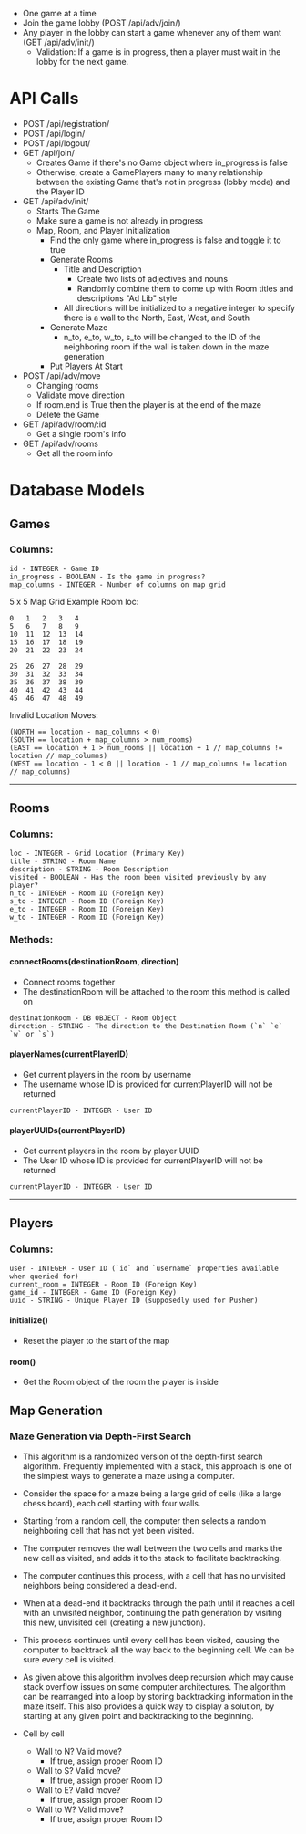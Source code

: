 - One game at a time
- Join the game lobby (POST /api/adv/join/)
- Any player in the lobby can start a game whenever any of them want (GET /api/adv/init/)
  - Validation: If a game is in progress, then a player must wait in the lobby for the next game.

# API Calls

- POST /api/registration/
- POST /api/login/
- POST /api/logout/
- GET /api/join/
  - Creates Game if there's no Game object where in_progress is false
  - Otherwise, create a GamePlayers many to many relationship between the existing Game that's not in progress (lobby mode) and the Player ID
- GET /api/adv/init/
  - Starts The Game
  - Make sure a game is not already in progress
  - Map, Room, and Player Initialization
    - Find the only game where in_progress is false and toggle it to true
    - Generate Rooms
      - Title and Description
        - Create two lists of adjectives and nouns
        - Randomly combine them to come up with Room titles and descriptions "Ad Lib" style
      - All directions will be initialized to a negative integer to specify there is a wall to the North, East, West, and South
    - Generate Maze
      - n_to, e_to, w_to, s_to will be changed to the ID of the neighboring room if the wall is taken down in the maze generation
    - Put Players At Start
- POST /api/adv/move
  - Changing rooms
  - Validate move direction
  - If room.end is True then the player is at the end of the maze
  - Delete the Game
- GET /api/adv/room/:id
  - Get a single room's info
- GET /api/adv/rooms
  - Get all the room info

# Database Models

## Games

### Columns:

```
id - INTEGER - Game ID
in_progress - BOOLEAN - Is the game in progress?
map_columns - INTEGER - Number of columns on map grid
```

5 x 5 Map Grid Example Room loc:

```
0   1   2   3   4
5   6   7   8   9
10  11  12  13  14
15  16  17  18  19
20  21  22  23  24

25  26  27  28  29
30  31  32  33  34
35  36  37  38  39
40  41  42  43  44
45  46  47  48  49
```

Invalid Location Moves:

```
(NORTH == location - map_columns < 0)
(SOUTH == location + map_columns > num_rooms)
(EAST == location + 1 > num_rooms || location + 1 // map_columns != location // map_columns)
(WEST == location - 1 < 0 || location - 1 // map_columns != location // map_columns)
```

---

## Rooms

### Columns:

```
loc - INTEGER - Grid Location (Primary Key)
title - STRING - Room Name
description - STRING - Room Description
visited - BOOLEAN - Has the room been visited previously by any player?
n_to - INTEGER - Room ID (Foreign Key)
s_to - INTEGER - Room ID (Foreign Key)
e_to - INTEGER - Room ID (Foreign Key)
w_to - INTEGER - Room ID (Foreign Key)
```

### Methods:

#### connectRooms(destinationRoom, direction)

- Connect rooms together
- The destinationRoom will be attached to the room this method is called on

```
destinationRoom - DB OBJECT - Room Object
direction - STRING - The direction to the Destination Room (`n` `e` `w` or `s`)
```

#### playerNames(currentPlayerID)

- Get current players in the room by username
- The username whose ID is provided for currentPlayerID will not be returned

```
currentPlayerID - INTEGER - User ID
```

#### playerUUIDs(currentPlayerID)

- Get current players in the room by player UUID
- The User ID whose ID is provided for currentPlayerID will not be returned

```
currentPlayerID - INTEGER - User ID
```

---

## Players

### Columns:

```
user - INTEGER - User ID (`id` and `username` properties available when queried for)
current_room = INTEGER - Room ID (Foreign Key)
game_id - INTEGER - Game ID (Foreign Key)
uuid - STRING - Unique Player ID (supposedly used for Pusher)
```

#### initialize()

- Reset the player to the start of the map

#### room()

- Get the Room object of the room the player is inside

## Map Generation

### Maze Generation via Depth-First Search

- This algorithm is a randomized version of the depth-first search algorithm. Frequently implemented with a stack, this approach is one of the simplest ways to generate a maze using a computer.
- Consider the space for a maze being a large grid of cells (like a large chess board), each cell starting with four walls.
- Starting from a random cell, the computer then selects a random neighboring cell that has not yet been visited.
- The computer removes the wall between the two cells and marks the new cell as visited, and adds it to the stack to facilitate backtracking.
- The computer continues this process, with a cell that has no unvisited neighbors being considered a dead-end.
- When at a dead-end it backtracks through the path until it reaches a cell with an unvisited neighbor, continuing the path generation by visiting this new, unvisited cell (creating a new junction).
- This process continues until every cell has been visited, causing the computer to backtrack all the way back to the beginning cell. We can be sure every cell is visited.
- As given above this algorithm involves deep recursion which may cause stack overflow issues on some computer architectures. The algorithm can be rearranged into a loop by storing backtracking information in the maze itself. This also provides a quick way to display a solution, by starting at any given point and backtracking to the beginning.

- Cell by cell
  - Wall to N? Valid move?
    - If true, assign proper Room ID
  - Wall to S? Valid move?
    - If true, assign proper Room ID
  - Wall to E? Valid move?
    - If true, assign proper Room ID
  - Wall to W? Valid move?
    - If true, assign proper Room ID
